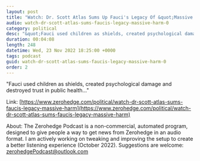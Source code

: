 ```yaml
---
layout: post
title: "Watch: Dr. Scott Atlas Sums Up Fauci's Legacy Of &quot;Massive Harm&quot;"
audio: watch-dr-scott-atlas-sums-faucis-legacy-massive-harm-0
category: political
desc: "&quot;Fauci used children as shields, created psychological damage and destroyed trust in public health...&quot;"
duration: 00:04:08
length: 248
datetime: Wed, 23 Nov 2022 18:25:00 +0000
tags: podcast
guid: watch-dr-scott-atlas-sums-faucis-legacy-massive-harm-0
order: 2
---
```

&quot;Fauci used children as shields, created psychological damage and destroyed trust in public health...&quot;

Link: [https://www.zerohedge.com/political/watch-dr-scott-atlas-sums-faucis-legacy-massive-harm](https://www.zerohedge.com/political/watch-dr-scott-atlas-sums-faucis-legacy-massive-harm)

About: The Zerohedge Podcast is a non-commercial, automated program, designed to give people a way to get news from Zerohedge in an audio format.  I am actively working on tweaking and improving the setup to create a better listening experience (October 2022).  Suggestions are welcome: [zerohedgePodcast@outlook.com](mailto:zerohedgePodcast@outlook.com)